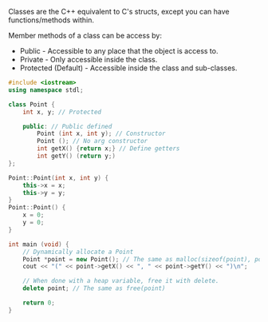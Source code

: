 Classes are the C++ equivalent to C's structs, except you can have functions/methods within.

Member methods of a class can be access by:
- Public - Accessible to any place that the object is access to.
- Private - Only accessible inside the class.
- Protected (Default) - Accessible inside the class and sub-classes.

```C++
#include <iostream>
using namespace stdl;

class Point {
	int x, y; // Protected

	public: // Public defined
		Point (int x, int y); // Constructor
		Point (); // No arg constructor
		int getX() {return x;} // Define getters
		int getY() (return y;)
};

Point::Point(int x, int y) {
	this->x = x;
	this->y = y;
}
Point::Point() {
	x = 0;
	y = 0;
}

int main (void) {
	// Dynamically allocate a Point
	Point *point = new Point(); // The same as malloc(sizeof(point), point)
	cout << "(" << point->getX() << ", " << point->getY() << ")\n";

	// When done with a heap variable, free it with delete.
	delete point; // The same as free(point)

	return 0;
}
